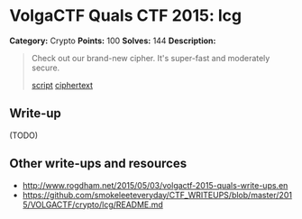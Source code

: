 # VolgaCTF Quals CTF 2015: lcg

**Category:** Crypto
**Points:** 100
**Solves:** 144
**Description:**

> Check out our brand-new cipher. It's super-fast and moderately secure.
> 
> [script](http://files.2015.volgactf.ru/lcg/lcg.py)
> [ciphertext](http://files.2015.volgactf.ru/lcg/flag.png.bin)

## Write-up

(TODO)

## Other write-ups and resources

* <http://www.rogdham.net/2015/05/03/volgactf-2015-quals-write-ups.en>
* <https://github.com/smokeleeteveryday/CTF_WRITEUPS/blob/master/2015/VOLGACTF/crypto/lcg/README.md>
